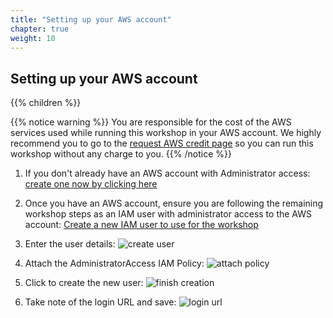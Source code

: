 ```yaml
---
title: "Setting up your AWS account"
chapter: true
weight: 10
---
```


## Setting up your AWS account

{{% children %}}

{{% notice warning %}}
You are responsible for the cost of the AWS services used while running this workshop in your AWS account. We highly recommend you to go to the [request AWS credit page](/030_self_guided_setup/32_request_credit.html) so you can run this workshop without any charge to you.
{{% /notice %}}

1. If you don't already have an AWS account with Administrator access: [create
one now by clicking here](https://aws.amazon.com/getting-started/)

1. Once you have an AWS account, ensure you are following the remaining workshop steps
as an IAM user with administrator access to the AWS account:
[Create a new IAM user to use for the workshop](https://console.aws.amazon.com/iam/home?#/users$new)

1. Enter the user details:
![create user](/images/setup/iam-1-create-user.png)

1. Attach the AdministratorAccess IAM Policy:
![attach policy](/images/setup/iam-2-attach-policy.png)

1. Click to create the new user:
![finish creation](/images/setup/iam-3-create-user.png)

1. Take note of the login URL and save:
![login url](/images/setup/iam-4-save-url.png)
